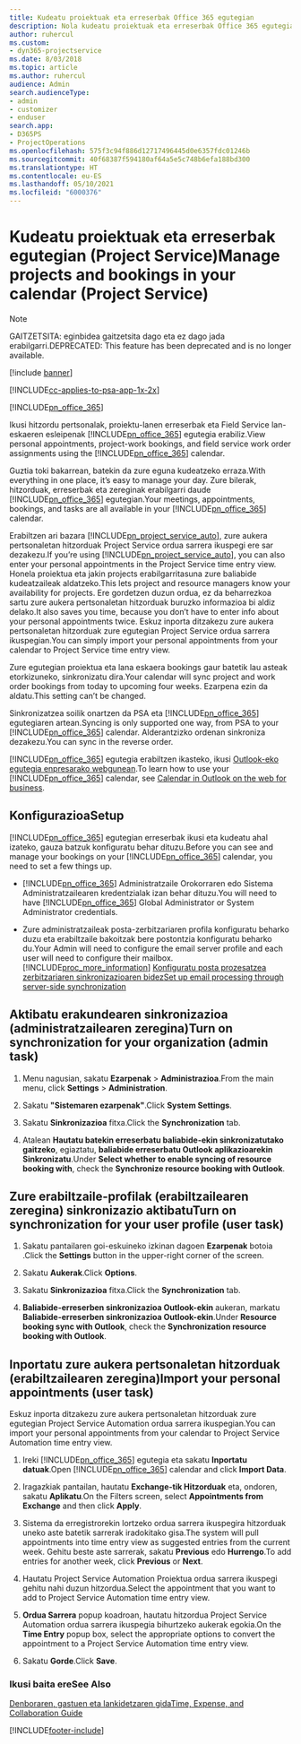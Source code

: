 ```yaml
---
title: Kudeatu proiektuak eta erreserbak Office 365 egutegian
description: Nola kudeatu proiektuak eta erreserbak Office 365 egutegian
author: ruhercul
ms.custom:
- dyn365-projectservice
ms.date: 8/03/2018
ms.topic: article
ms.author: ruhercul
audience: Admin
search.audienceType:
- admin
- customizer
- enduser
search.app:
- D365PS
- ProjectOperations
ms.openlocfilehash: 575f3c94f886d12717496445d0e6357fdc01246b
ms.sourcegitcommit: 40f68387f594180af64a5e5c748b6efa188bd300
ms.translationtype: HT
ms.contentlocale: eu-ES
ms.lasthandoff: 05/10/2021
ms.locfileid: "6000376"
---
```

# <a name="manage-projects-and-bookings-in-your-calendar-project-service"></a><span data-ttu-id="d0004-103">Kudeatu proiektuak eta erreserbak egutegian (Project Service)</span><span class="sxs-lookup"><span data-stu-id="d0004-103">Manage projects and bookings in your calendar (Project Service)</span></span>

> [!Note]
> <span data-ttu-id="d0004-104">GAITZETSITA: eginbidea gaitzetsita dago eta ez dago jada erabilgarri.</span><span class="sxs-lookup"><span data-stu-id="d0004-104">DEPRECATED: This feature has been deprecated and is no longer available.</span></span>

[!include [banner](../includes/psa-now-project-operations.md)]

[!INCLUDE[cc-applies-to-psa-app-1x-2x](../includes/cc-applies-to-psa-app-1x-2x.md)]

[!INCLUDE[pn_office_365](../includes/pn-office-365.md)] 

<span data-ttu-id="d0004-105">Ikusi hitzordu pertsonalak, proiektu-lanen erreserbak eta Field Service lan-eskaeren esleipenak [!INCLUDE[pn_office_365](../includes/pn-office-365.md)] egutegia erabiliz.</span><span class="sxs-lookup"><span data-stu-id="d0004-105">View personal appointments, project-work bookings, and field service work order assignments using the [!INCLUDE[pn_office_365](../includes/pn-office-365.md)] calendar.</span></span>  
  
 <span data-ttu-id="d0004-106">Guztia toki bakarrean, batekin da zure eguna kudeatzeko erraza.</span><span class="sxs-lookup"><span data-stu-id="d0004-106">With everything in one place, it’s easy to manage your day.</span></span> <span data-ttu-id="d0004-107">Zure bilerak, hitzorduak, erreserbak eta zereginak erabilgarri daude [!INCLUDE[pn_office_365](../includes/pn-office-365.md)] egutegian.</span><span class="sxs-lookup"><span data-stu-id="d0004-107">Your meetings, appointments, bookings, and tasks are all available in your [!INCLUDE[pn_office_365](../includes/pn-office-365.md)] calendar.</span></span>  
  
 <span data-ttu-id="d0004-108">Erabiltzen ari bazara [!INCLUDE[pn_project_service_auto](../includes/pn-project-service-auto.md)], zure aukera pertsonaletan hitzorduak Project Service ordua sarrera ikuspegi ere sar dezakezu.</span><span class="sxs-lookup"><span data-stu-id="d0004-108">If you’re using [!INCLUDE[pn_project_service_auto](../includes/pn-project-service-auto.md)], you can also enter your personal appointments in the Project Service time entry view.</span></span> <span data-ttu-id="d0004-109">Honela proiektua eta jakin projects erabilgarritasuna zure baliabide kudeatzaileak aldatzeko.</span><span class="sxs-lookup"><span data-stu-id="d0004-109">This lets project and resource managers know your availability for projects.</span></span> <span data-ttu-id="d0004-110">Ere gordetzen duzun ordua, ez da beharrezkoa sartu zure aukera pertsonaletan hitzorduak buruzko informazioa bi aldiz delako.</span><span class="sxs-lookup"><span data-stu-id="d0004-110">It also saves you time, because you don’t have to enter info about your personal appointments twice.</span></span> <span data-ttu-id="d0004-111">Eskuz inporta ditzakezu zure aukera pertsonaletan hitzorduak zure egutegian Project Service ordua sarrera ikuspegian.</span><span class="sxs-lookup"><span data-stu-id="d0004-111">You can simply import your personal appointments from your calendar to Project Service time entry view.</span></span>  
  
 <span data-ttu-id="d0004-112">Zure egutegian proiektua eta lana eskaera bookings gaur batetik lau asteak etorkizuneko, sinkronizatu dira.</span><span class="sxs-lookup"><span data-stu-id="d0004-112">Your calendar will sync project and work order bookings from today to upcoming four weeks.</span></span> <span data-ttu-id="d0004-113">Ezarpena ezin da aldatu.</span><span class="sxs-lookup"><span data-stu-id="d0004-113">This setting can’t be changed.</span></span>  
  
 <span data-ttu-id="d0004-114">Sinkronizatzea soilik onartzen da PSA eta [!INCLUDE[pn_office_365](../includes/pn-office-365.md)] egutegiaren artean.</span><span class="sxs-lookup"><span data-stu-id="d0004-114">Syncing is only supported one way, from PSA to your [!INCLUDE[pn_office_365](../includes/pn-office-365.md)] calendar.</span></span> <span data-ttu-id="d0004-115">Alderantzizko ordenan sinkroniza dezakezu.</span><span class="sxs-lookup"><span data-stu-id="d0004-115">You can sync in the reverse order.</span></span> 
  
 <span data-ttu-id="d0004-116">[!INCLUDE[pn_office_365](../includes/pn-office-365.md)] egutegia erabiltzen ikasteko, ikusi [Outlook-eko egutegia enpresarako webgunean](https://support.office.com/article/Calendar-in-Outlook-on-the-web-for-business-5219c457-d1fe-4c2f-9032-1a816b88e936).</span><span class="sxs-lookup"><span data-stu-id="d0004-116">To learn how to use your [!INCLUDE[pn_office_365](../includes/pn-office-365.md)] calendar, see [Calendar in Outlook on the web for business](https://support.office.com/article/Calendar-in-Outlook-on-the-web-for-business-5219c457-d1fe-4c2f-9032-1a816b88e936).</span></span>  
  
## <a name="setup"></a><span data-ttu-id="d0004-117">Konfigurazioa</span><span class="sxs-lookup"><span data-stu-id="d0004-117">Setup</span></span>  
 <span data-ttu-id="d0004-118">[!INCLUDE[pn_office_365](../includes/pn-office-365.md)] egutegian erreserbak ikusi eta kudeatu ahal izateko, gauza batzuk konfiguratu behar dituzu.</span><span class="sxs-lookup"><span data-stu-id="d0004-118">Before you can see and manage your bookings on your [!INCLUDE[pn_office_365](../includes/pn-office-365.md)] calendar, you need to set a few things up.</span></span>  
  
- <span data-ttu-id="d0004-119">[!INCLUDE[pn_office_365](../includes/pn-office-365.md)] Administratzaile Orokorraren edo Sistema Administratzailearen kredentzialak izan behar dituzu.</span><span class="sxs-lookup"><span data-stu-id="d0004-119">You will need to have [!INCLUDE[pn_office_365](../includes/pn-office-365.md)] Global Administrator or System Administrator credentials.</span></span>  
  
- <span data-ttu-id="d0004-120">Zure administratzaileak posta-zerbitzariaren profila konfiguratu beharko duzu eta erabiltzaile bakoitzak bere postontzia konfiguratu beharko du.</span><span class="sxs-lookup"><span data-stu-id="d0004-120">Your Admin will need to configure the email server profile and each user will need to configure their mailbox.</span></span> [!INCLUDE[proc_more_information](../includes/proc-more-information.md)] <span data-ttu-id="d0004-121">[Konfiguratu posta prozesatzea zerbitzariaren sinkronizazioaren bidez](/dynamics365/customerengagement/on-premises/admin/set-up-server-side-synchronization-of-email-appointments-contacts-and-tasks)</span><span class="sxs-lookup"><span data-stu-id="d0004-121">[Set up email processing through server-side synchronization](/dynamics365/customerengagement/on-premises/admin/set-up-server-side-synchronization-of-email-appointments-contacts-and-tasks)</span></span>  
  
## <a name="turn-on-synchronization-for-your-organization-admin-task"></a><span data-ttu-id="d0004-122">Aktibatu erakundearen sinkronizazioa (administratzailearen zeregina)</span><span class="sxs-lookup"><span data-stu-id="d0004-122">Turn on synchronization for your organization (admin task)</span></span>  
  
1.  <span data-ttu-id="d0004-123">Menu nagusian, sakatu **Ezarpenak** > **Administrazioa**.</span><span class="sxs-lookup"><span data-stu-id="d0004-123">From the main menu, click **Settings** > **Administration**.</span></span>  
  
2.  <span data-ttu-id="d0004-124">Sakatu **"Sistemaren ezarpenak"**.</span><span class="sxs-lookup"><span data-stu-id="d0004-124">Click **System Settings**.</span></span>  
  
3.  <span data-ttu-id="d0004-125">Sakatu **Sinkronizazioa** fitxa.</span><span class="sxs-lookup"><span data-stu-id="d0004-125">Click the **Synchronization** tab.</span></span>  
  
4.  <span data-ttu-id="d0004-126">Atalean **Hautatu batekin erreserbatu baliabide-ekin sinkronizatutako gaitzeko**, egiaztatu, **baliabide erreserbatu Outlook aplikazioarekin Sinkronizatu**.</span><span class="sxs-lookup"><span data-stu-id="d0004-126">Under **Select whether to enable syncing of resource booking with**, check the **Synchronize resource booking with Outlook**.</span></span>  
  
## <a name="turn-on-synchronization-for-your-user-profile-user-task"></a><span data-ttu-id="d0004-127">Zure erabiltzaile-profilak (erabiltzailearen zeregina) sinkronizazio aktibatu</span><span class="sxs-lookup"><span data-stu-id="d0004-127">Turn on synchronization for your user profile (user task)</span></span>  
  
1.  <span data-ttu-id="d0004-128">Sakatu pantailaren goi-eskuineko izkinan dagoen **Ezarpenak** botoia .</span><span class="sxs-lookup"><span data-stu-id="d0004-128">Click the **Settings** button in the upper-right corner of the screen.</span></span>  
  
2.  <span data-ttu-id="d0004-129">Sakatu **Aukerak**.</span><span class="sxs-lookup"><span data-stu-id="d0004-129">Click **Options**.</span></span>  
  
3.  <span data-ttu-id="d0004-130">Sakatu **Sinkronizazioa** fitxa.</span><span class="sxs-lookup"><span data-stu-id="d0004-130">Click the **Synchronization** tab.</span></span>  
  
4.  <span data-ttu-id="d0004-131">**Baliabide-erreserben sinkronizazioa Outlook-ekin** aukeran, markatu **Baliabide-erreserben sinkronizazioa Outlook-ekin**.</span><span class="sxs-lookup"><span data-stu-id="d0004-131">Under **Resource booking sync with Outlook**, check the **Synchronization resource booking with Outlook**.</span></span>  
  
## <a name="import-your-personal-appointments-user-task"></a><span data-ttu-id="d0004-132">Inportatu zure aukera pertsonaletan hitzorduak (erabiltzailearen zeregina)</span><span class="sxs-lookup"><span data-stu-id="d0004-132">Import your personal appointments (user task)</span></span>  
 <span data-ttu-id="d0004-133">Eskuz inporta ditzakezu zure aukera pertsonaletan hitzorduak zure egutegian Project Service Automation ordua sarrera ikuspegian.</span><span class="sxs-lookup"><span data-stu-id="d0004-133">You can import your personal appointments from your calendar to Project Service Automation time entry view.</span></span>  
  
1. <span data-ttu-id="d0004-134">Ireki [!INCLUDE[pn_office_365](../includes/pn-office-365.md)] egutegia eta sakatu **Inportatu datuak**.</span><span class="sxs-lookup"><span data-stu-id="d0004-134">Open [!INCLUDE[pn_office_365](../includes/pn-office-365.md)] calendar and click **Import Data**.</span></span>  
  
2. <span data-ttu-id="d0004-135">Iragazkiak pantailan, hautatu **Exchange-tik Hitzorduak** eta, ondoren, sakatu **Aplikatu**.</span><span class="sxs-lookup"><span data-stu-id="d0004-135">On the Filters screen, select **Appointments from Exchange** and then click **Apply**.</span></span>  
  
3. <span data-ttu-id="d0004-136">Sistema da erregistrorekin lortzeko ordua sarrera ikuspegira hitzorduak uneko aste batetik sarrerak iradokitako gisa.</span><span class="sxs-lookup"><span data-stu-id="d0004-136">The system will pull appointments into time entry view as suggested entries from the current week.</span></span> <span data-ttu-id="d0004-137">Gehitu beste aste sarrerak, sakatu **Previous** edo **Hurrengo**.</span><span class="sxs-lookup"><span data-stu-id="d0004-137">To add entries for another week, click **Previous** or **Next**.</span></span>  
  
4. <span data-ttu-id="d0004-138">Hautatu Project Service Automation Proiektua ordua sarrera ikuspegi gehitu nahi duzun hitzordua.</span><span class="sxs-lookup"><span data-stu-id="d0004-138">Select the appointment that you want to add to Project Service Automation time entry view.</span></span>  
  
5. <span data-ttu-id="d0004-139">**Ordua Sarrera** popup koadroan, hautatu hitzordua Project Service Automation ordua sarrera ikuspegia bihurtzeko aukerak egokia.</span><span class="sxs-lookup"><span data-stu-id="d0004-139">On the **Time Entry** popup box, select the appropriate options to convert the appointment to a Project Service Automation time entry view.</span></span>  
  
6. <span data-ttu-id="d0004-140">Sakatu **Gorde**.</span><span class="sxs-lookup"><span data-stu-id="d0004-140">Click **Save**.</span></span>  
  
### <a name="see-also"></a><span data-ttu-id="d0004-141">Ikusi baita ere</span><span class="sxs-lookup"><span data-stu-id="d0004-141">See Also</span></span>  
 [<span data-ttu-id="d0004-142">Denboraren, gastuen eta lankidetzaren gida</span><span class="sxs-lookup"><span data-stu-id="d0004-142">Time, Expense, and Collaboration Guide</span></span>](../psa/time-expense-collaboration-guide.md)


[!INCLUDE[footer-include](../includes/footer-banner.md)]